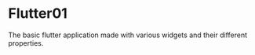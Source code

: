 # Flutter01
The basic flutter application made with various widgets and their different properties.
